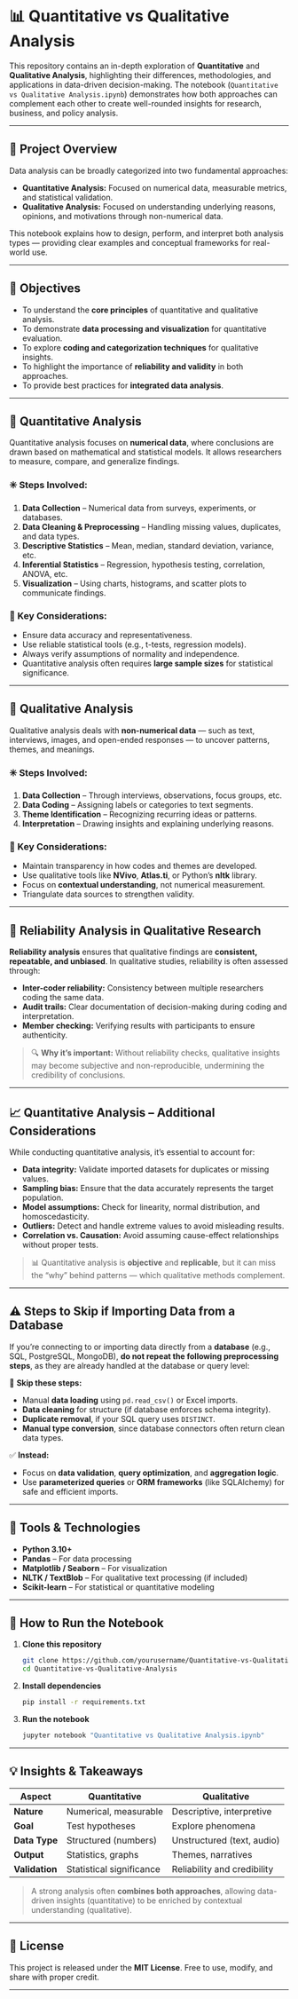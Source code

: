 # 📊 Quantitative vs Qualitative Analysis

This repository contains an in-depth exploration of **Quantitative** and **Qualitative Analysis**, highlighting their differences, methodologies, and applications in data-driven decision-making.
The notebook (`Quantitative vs Qualitative Analysis.ipynb`) demonstrates how both approaches can complement each other to create well-rounded insights for research, business, and policy analysis.

---

## 🧠 Project Overview

Data analysis can be broadly categorized into two fundamental approaches:

* **Quantitative Analysis:** Focused on numerical data, measurable metrics, and statistical validation.
* **Qualitative Analysis:** Focused on understanding underlying reasons, opinions, and motivations through non-numerical data.

This notebook explains how to design, perform, and interpret both analysis types — providing clear examples and conceptual frameworks for real-world use.

---

## 🧩 Objectives

* To understand the **core principles** of quantitative and qualitative analysis.
* To demonstrate **data processing and visualization** for quantitative evaluation.
* To explore **coding and categorization techniques** for qualitative insights.
* To highlight the importance of **reliability and validity** in both approaches.
* To provide best practices for **integrated data analysis**.

---

## 🧮 Quantitative Analysis

Quantitative analysis focuses on **numerical data**, where conclusions are drawn based on mathematical and statistical models.
It allows researchers to measure, compare, and generalize findings.

### ✳️ Steps Involved:

1. **Data Collection** – Numerical data from surveys, experiments, or databases.
2. **Data Cleaning & Preprocessing** – Handling missing values, duplicates, and data types.
3. **Descriptive Statistics** – Mean, median, standard deviation, variance, etc.
4. **Inferential Statistics** – Regression, hypothesis testing, correlation, ANOVA, etc.
5. **Visualization** – Using charts, histograms, and scatter plots to communicate findings.

### 🧾 Key Considerations:

* Ensure data accuracy and representativeness.
* Use reliable statistical tools (e.g., t-tests, regression models).
* Always verify assumptions of normality and independence.
* Quantitative analysis often requires **large sample sizes** for statistical significance.

---

## 💬 Qualitative Analysis

Qualitative analysis deals with **non-numerical data** — such as text, interviews, images, and open-ended responses — to uncover patterns, themes, and meanings.

### ✳️ Steps Involved:

1. **Data Collection** – Through interviews, observations, focus groups, etc.
2. **Data Coding** – Assigning labels or categories to text segments.
3. **Theme Identification** – Recognizing recurring ideas or patterns.
4. **Interpretation** – Drawing insights and explaining underlying reasons.

### 🧾 Key Considerations:

* Maintain transparency in how codes and themes are developed.
* Use qualitative tools like **NVivo**, **Atlas.ti**, or Python’s **nltk** library.
* Focus on **contextual understanding**, not numerical measurement.
* Triangulate data sources to strengthen validity.

---

## 🧪 Reliability Analysis in Qualitative Research

**Reliability analysis** ensures that qualitative findings are **consistent, repeatable, and unbiased**.
In qualitative studies, reliability is often assessed through:

* **Inter-coder reliability:** Consistency between multiple researchers coding the same data.
* **Audit trails:** Clear documentation of decision-making during coding and interpretation.
* **Member checking:** Verifying results with participants to ensure authenticity.

> 🔍 **Why it’s important:**
> Without reliability checks, qualitative insights may become subjective and non-reproducible, undermining the credibility of conclusions.

---

## 📈 Quantitative Analysis – Additional Considerations

While conducting quantitative analysis, it’s essential to account for:

* **Data integrity:** Validate imported datasets for duplicates or missing values.
* **Sampling bias:** Ensure that the data accurately represents the target population.
* **Model assumptions:** Check for linearity, normal distribution, and homoscedasticity.
* **Outliers:** Detect and handle extreme values to avoid misleading results.
* **Correlation vs. Causation:** Avoid assuming cause-effect relationships without proper tests.

> 📊 Quantitative analysis is **objective** and **replicable**, but it can miss the “why” behind patterns — which qualitative methods complement.

---

## ⚠️ Steps to Skip if Importing Data from a Database

If you’re connecting to or importing data directly from a **database** (e.g., SQL, PostgreSQL, MongoDB),
**do not repeat the following preprocessing steps**, as they are already handled at the database or query level:

🚫 **Skip these steps:**

* Manual **data loading** using `pd.read_csv()` or Excel imports.
* **Data cleaning** for structure (if database enforces schema integrity).
* **Duplicate removal**, if your SQL query uses `DISTINCT`.
* **Manual type conversion**, since database connectors often return clean data types.

✅ **Instead:**

* Focus on **data validation**, **query optimization**, and **aggregation logic**.
* Use **parameterized queries** or **ORM frameworks** (like SQLAlchemy) for safe and efficient imports.

---

## 🧰 Tools & Technologies

* **Python 3.10+**
* **Pandas** – For data processing
* **Matplotlib / Seaborn** – For visualization
* **NLTK / TextBlob** – For qualitative text processing (if included)
* **Scikit-learn** – For statistical or quantitative modeling

---

## 🚀 How to Run the Notebook

1. **Clone this repository**

   ```bash
   git clone https://github.com/yourusername/Quantitative-vs-Qualitative-Analysis.git
   cd Quantitative-vs-Qualitative-Analysis
   ```

2. **Install dependencies**

   ```bash
   pip install -r requirements.txt
   ```

3. **Run the notebook**

   ```bash
   jupyter notebook "Quantitative vs Qualitative Analysis.ipynb"
   ```

---

## 💡 Insights & Takeaways

| Aspect         | Quantitative             | Qualitative                 |
| -------------- | ------------------------ | --------------------------- |
| **Nature**     | Numerical, measurable    | Descriptive, interpretive   |
| **Goal**       | Test hypotheses          | Explore phenomena           |
| **Data Type**  | Structured (numbers)     | Unstructured (text, audio)  |
| **Output**     | Statistics, graphs       | Themes, narratives          |
| **Validation** | Statistical significance | Reliability and credibility |

> A strong analysis often **combines both approaches**, allowing data-driven insights (quantitative) to be enriched by contextual understanding (qualitative).

---

## 📜 License

This project is released under the **MIT License**.
Free to use, modify, and share with proper credit.

---

